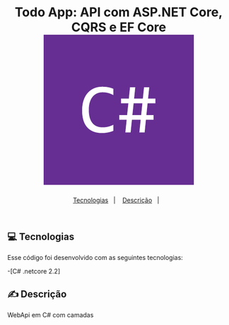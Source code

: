 <h1 align="center">
    Todo App: API com ASP.NET Core, CQRS e EF Core
    <img alt="csharp" title="Todo App: API com ASP.NET Core, CQRS e EF Core" src=".github/csharp.png" />
</h1>

<p align="center">
  <a href="#tecnologias">Tecnologias</a>&nbsp;&nbsp;&nbsp;|&nbsp;&nbsp;&nbsp;
   <a href="#descrição">Descrição</a>&nbsp;&nbsp;&nbsp;|&nbsp;&nbsp;&nbsp;
</p> 
<br>

## 💻 Tecnologias

Esse código foi desenvolvido com as seguintes tecnologias:

-[C# .netcore 2.2] 


## ✍ Descrição

WebApi em C# com camadas
